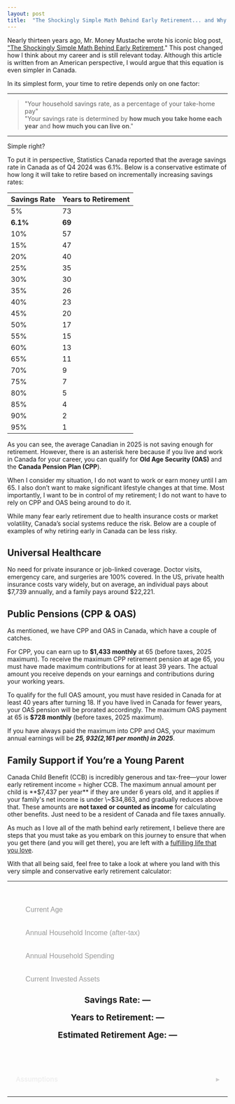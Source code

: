 ```yaml
---  
layout: post  
title:  "The Shockingly Simple Math Behind Early Retirement... and Why It's Less Risky in Canada."  
---
```


Nearly thirteen years ago, Mr. Money Mustache wrote his iconic blog post, ["The Shockingly Simple Math Behind Early Retirement](https://www.mrmoneymustache.com/2012/01/13/the-shockingly-simple-math-behind-early-retirement/)." This post changed how I think about my career and is still relevant today. Although this article is written from an American perspective, I would argue that this equation is even simpler in Canada. 

In its simplest form, your time to retire depends only on one factor:

---
> "Your household savings rate, as a percentage of your take-home pay"  
> "Your savings rate is determined by **how much you** **take home each year** and **how much you can live on**."
---

Simple right? 

To put it in perspective, Statistics Canada reported that the average savings rate in Canada as of Q4 2024 was 6.1%. Below is a conservative estimate of how long it will take to retire based on incrementally increasing savings rates:

| Savings Rate | Years to Retirement |  
|--------------|---------------------|  
| 5%           | 73                  |  
| **6.1%**         | **69**                  |  
| 10%          | 57                  |  
| 15%          | 47                  |  
| 20%          | 40                  |  
| 25%          | 35                  |  
| 30%          | 30                  |  
| 35%          | 26                  |  
| 40%          | 23                  |  
| 45%          | 20                  |  
| 50%          | 17                  |  
| 55%          | 15                  |  
| 60%          | 13                  |  
| 65%          | 11                  |  
| 70%          | 9                   |  
| 75%          | 7                   |  
| 80%          | 5                   |  
| 85%          | 4                   |  
| 90%          | 2                   |  
| 95%          | 1                   |

As you can see, the average Canadian in 2025 is not saving enough for retirement. However, there is an asterisk here because if you live and work in Canada for your career, you can qualify for **Old Age Security (OAS)** and the **Canada Pension Plan (CPP**). 

When I consider my situation, I do not want to work or earn money until I am 65\. I also don’t want to make significant lifestyle changes at that time. Most importantly, I want to be in control of my retirement; I do not want to have to rely on CPP and OAS being around to do it.

While many fear early retirement due to health insurance costs or market volatility, Canada’s social systems reduce the risk. Below are a couple of examples of why retiring early in Canada can be less risky.

## Universal Healthcare

No need for private insurance or job-linked coverage. Doctor visits, emergency care, and surgeries are 100% covered. In the US, private health insurance costs vary widely, but on average, an individual pays about $7,739 annually, and a family pays around $22,221.

## Public Pensions (CPP & OAS)

As mentioned, we have CPP and OAS in Canada, which have a couple of catches.

For CPP, you can earn up to **$1,433 monthly** at 65 (before taxes, 2025 maximum). To receive the maximum CPP retirement pension at age 65, you must have made maximum contributions for at least 39 years. The actual amount you receive depends on your earnings and contributions during your working years. 

To qualify for the full OAS amount, you must have resided in Canada for at least 40 years after turning 18\. If you have lived in Canada for fewer years, your OAS pension will be prorated accordingly.  The maximum OAS payment at 65 is **$728 monthly** (before taxes, 2025 maximum).

If you have always paid the maximum into CPP and OAS, your maximum annual earnings will be ***$25,932 ($2,161 per month) in 2025***.

## Family Support if You’re a Young Parent

Canada Child Benefit (CCB) is incredibly generous and tax-free—your lower early retirement income \= higher CCB.  The maximum annual amount per child is **$7,437 per year** if they are under 6 years old, and it applies if your family's net income is under \~$34,863, and gradually reduces above that. These amounts are **not taxed** **or counted as income** for calculating other benefits. Just need to be a resident of Canada and file taxes annually.



As much as I love all of the math behind early retirement, I believe there are steps that you must take as you embark on this journey to ensure that when you get there (and you will get there), you are left with a [fulfilling life that you love](https://tonyneufeld.blog/2025/04/28/Boulders/).

With that all being said, feel free to take a look at where you land with this very simple and conservative early retirement calculator:

---

<html lang="en">
<head>
  <meta charset="UTF-8">
  <title>Years to Retirement Calculator</title>
  <meta name="viewport" content="width=device-width, initial-scale=1.0">
  <style>
    .container {
      width: 100%;
      max-width: 600px;
      display: flex;
      flex-direction: column;
      gap: 2rem;
    }
    .calculator {
      display: flex;
      flex-direction: column;
      gap: 1rem;
      padding: 2rem;
      background: var(--card-bg);
      border-radius: 8px;
      box-shadow: 0 0 20px rgba(255 255 255 / 0.05);
    }
    .calculator input {
      padding: 0.6rem;
      font-size: 1rem;
      border: 1px solid var(--input-border);
      border-radius: 5px;
      background: var(--input-bg);
      color: var(--text-color);
    }
    .calculator input::placeholder {
      color: #999;
    }
    .result {
      font-size: 1.2rem;
      font-weight: bold;
      text-align: center;
    }
    details {
      font-size: 0.95rem;
      background: var(--card-bg);
      border-radius: 8px;
      padding: 1rem 1.2rem;
      box-shadow: 0 0 20px rgba(255 255 255 / 0.05);
      color: #eee;
      transition: background 0.3s ease;
    }
    details[open] {
      background: var(--card-bg);
    }
    summary {
      font-weight: 600;
      cursor: pointer;
      outline: none;
      list-style: none;
      user-select: none;
      position: relative;
      padding-right: 1.5rem;
    }
    summary::marker {
      display: none;
    }
    summary::after {
      content: "▸";
      position: absolute;
      right: 0;
      top: 50%;
      transform: translateY(-50%);
      transition: transform 0.3s ease;
      color: #ccc;
    }
    details[open] summary::after {
      transform: translateY(-50%) rotate(90deg);
      color: #fff;
    }
    details > *:not(summary) {
      opacity: 0;
      max-height: 0;
      overflow: hidden;
      transition: opacity 0.3s ease, max-height 0.3s ease;
    }
    details[open] > *:not(summary) {
      opacity: 1;
      max-height: 1000px;
    }
    ul {
      margin-top: 1rem;
      padding-left: 1.2rem;
      line-height: 1.6;
      color: #ddd;
    }
    ul li {
      margin-bottom: 0.5rem;
    }
  </style>
</head>
<body>
  <div class="container">
    <div class="calculator">
      <input type="number" id="age" placeholder="Current Age" min="0" step="1" />
      <input type="text" id="income" placeholder="Annual Household Income (after-tax)" />
      <input type="text" id="spending" placeholder="Annual Household Spending" />
      <input type="text" id="networth" placeholder="Current Invested Assets" />
      <div class="result" id="savingsRate">Savings Rate: —</div>
      <div class="result" id="yearsToRetire">Years to Retirement: —</div>
      <div class="result" id="retirementAge">Estimated Retirement Age: —</div>
    </div>
    <details>
      <summary>Assumptions</summary>
      <ul>
        <li>All values are after tax (income, spending, returns).</li>
        <li>Annual expenses remain constant through retirement.</li>
        <li>You will not draw down your principal — you live off investment returns.</li>
        <li>Investment returns are inflation-adjusted (4% real return).</li>
        <li>No windfalls, inheritances, or major lifestyle changes are included.</li>
        <li>You maintain consistent income and savings until retirement.</li>
        <li>Retirement means financial independence, not necessarily stopping work.</li>
      </ul>
    </details>
  </div>

  <script>
    const ageInput = document.getElementById('age');
    const incomeInput = document.getElementById('income');
    const spendingInput = document.getElementById('spending');
    const networthInput = document.getElementById('networth');
    const savingsRateEl = document.getElementById('savingsRate');
    const yearsToRetireEl = document.getElementById('yearsToRetire');
    const retirementAgeEl = document.getElementById('retirementAge');
    const r = 0.04;

    function formatNumber(value) {
      return value.toLocaleString('en-US');
    }

    function parseNumber(value) {
      return parseFloat(value.replace(/,/g, ''));
    }

    function formatInput(e) {
      const input = e.target;
      const value = input.value.replace(/,/g, '');
      if (!isNaN(value) && value !== '') {
        input.value = formatNumber(Number(value));
      }
      calculate();
    }

    function calculate() {
      const age = parseInt(ageInput.value, 10);
      const income = parseNumber(incomeInput.value);
      const spending = parseNumber(spendingInput.value);
      const networth = parseNumber(networthInput.value);

      if (isFinite(age) && isFinite(income) && isFinite(spending) && isFinite(networth) &&
          income > 0 && spending >= 0 && networth >= 0 && income > spending && age >= 0) {

        const savingsRate = (income - spending) / income;
        savingsRateEl.textContent = `Savings Rate: ${(savingsRate * 100).toFixed(1)}%`;

        const numerator = Math.log(income / ((networth * r) + income - spending));
        const denominator = Math.log(1 + r);
        const years = numerator / denominator;

        if (isFinite(years) && years >= 0) {
          const roundedYears = Math.round(years);
          const estimatedAge = age + roundedYears;
          yearsToRetireEl.textContent = `Years to Retirement: ${roundedYears}`;
          retirementAgeEl.textContent = `Estimated Retirement Age: ${estimatedAge}`;
        } else {
          yearsToRetireEl.textContent = `Years to Retirement: ∞`;
          retirementAgeEl.textContent = `Estimated Retirement Age: ∞`;
        }

      } else {
        savingsRateEl.textContent = `Savings Rate: —`;
        yearsToRetireEl.textContent = `Years to Retirement: —`;
        retirementAgeEl.textContent = `Estimated Retirement Age: —`;
      }
    }

    [ageInput, incomeInput, spendingInput, networthInput].forEach(input => {
      input.addEventListener('input', input === ageInput ? calculate : formatInput);
    });
  </script>
</body>
</html>

---


